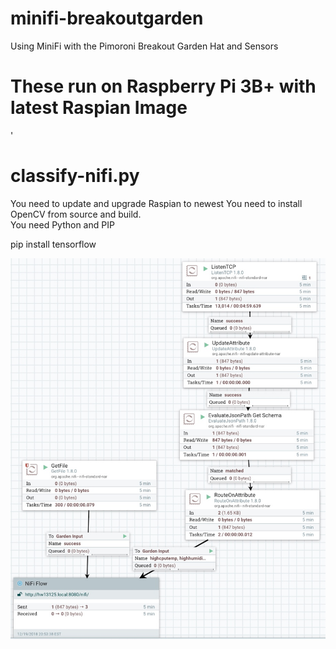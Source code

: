 # minifi-breakoutgarden
Using MiniFi with the Pimoroni Breakout Garden Hat and Sensors

# These run on Raspberry Pi 3B+ with latest Raspian Image
'

#  classify-nifi.py

You need to update and upgrade Raspian to newest
You need to install OpenCV from source and build.  
You need Python and PIP

pip install tensorflow

![Apache NiFi - MiniFi Flow ](GardenMiniFiFlow.jpg)
